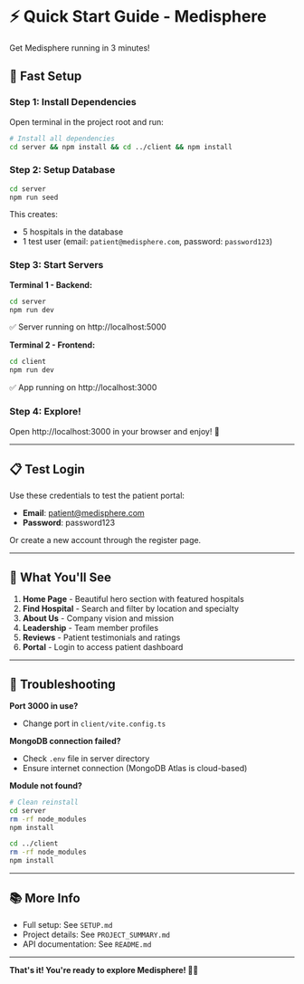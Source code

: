 # ⚡ Quick Start Guide - Medisphere

Get Medisphere running in 3 minutes!

## 🚀 Fast Setup

### Step 1: Install Dependencies

Open terminal in the project root and run:

```bash
# Install all dependencies
cd server && npm install && cd ../client && npm install
```

### Step 2: Setup Database

```bash
cd server
npm run seed
```

This creates:
- 5 hospitals in the database
- 1 test user (email: `patient@medisphere.com`, password: `password123`)

### Step 3: Start Servers

**Terminal 1 - Backend:**
```bash
cd server
npm run dev
```
✅ Server running on http://localhost:5000

**Terminal 2 - Frontend:**
```bash
cd client
npm run dev
```
✅ App running on http://localhost:3000

### Step 4: Explore!

Open http://localhost:3000 in your browser and enjoy! 🎉

---

## 📋 Test Login

Use these credentials to test the patient portal:
- **Email**: patient@medisphere.com
- **Password**: password123

Or create a new account through the register page.

---

## 🎯 What You'll See

1. **Home Page** - Beautiful hero section with featured hospitals
2. **Find Hospital** - Search and filter by location and specialty
3. **About Us** - Company vision and mission
4. **Leadership** - Team member profiles
5. **Reviews** - Patient testimonials and ratings
6. **Portal** - Login to access patient dashboard

---

## 🐛 Troubleshooting

**Port 3000 in use?**
- Change port in `client/vite.config.ts`

**MongoDB connection failed?**
- Check `.env` file in server directory
- Ensure internet connection (MongoDB Atlas is cloud-based)

**Module not found?**
```bash
# Clean reinstall
cd server
rm -rf node_modules
npm install

cd ../client
rm -rf node_modules
npm install
```

---

## 📚 More Info

- Full setup: See `SETUP.md`
- Project details: See `PROJECT_SUMMARY.md`
- API documentation: See `README.md`

---

**That's it! You're ready to explore Medisphere! 🏥✨**

